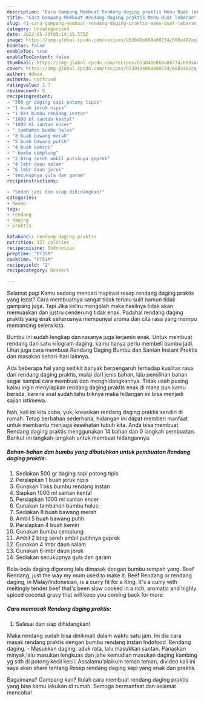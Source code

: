 ```yaml
---
description: "Cara Gampang Membuat Rendang daging praktis Menu Buat lebaran"
title: "Cara Gampang Membuat Rendang daging praktis Menu Buat lebaran"
slug: 41-cara-gampang-membuat-rendang-daging-praktis-menu-buat-lebaran
category: Uncategorized
date: 2022-05-20T05:14:35.575Z
image: https://img-global.cpcdn.com/recipes/b53040e868a88734/680x482cq70/rendang-daging-praktis-foto-resep-utama.jpg
hideToc: false
enableToc: true
enableTocContent: false
thumbnail: https://img-global.cpcdn.com/recipes/b53040e868a88734/680x482cq70/rendang-daging-praktis-foto-resep-utama.jpg
cover: https://img-global.cpcdn.com/recipes/b53040e868a88734/680x482cq70/rendang-daging-praktis-foto-resep-utama.jpg
author: Admin
authorAv: notfound
ratingvalue: 3.7
reviewcount: 9
recipeingredient:
- "500 gr daging sapi potong tipis"
- "1 buah jeruk nipis"
- "1 bks bumbu rendang instan"
- "1000 ml santan kental"
- "1000 ml santan encer"
- " tambahan bumbu halus"
- "8 buah bawang merah"
- "5 buah bawang putih"
- "4 buah kemiri"
- " bumbu cemplung"
- "2 btng sereh ambil putihnya geprek"
- "4 lmbr daun salam"
- "6 lmbr daun jeruk"
- "secukupnya gula dan garam"
recipeinstructions:

- "Sudah jadi dan siap dihidangkan!"
categories:
- Resep
tags:
- rendang
- daging
- praktis

katakunci: rendang daging praktis 
nutrition: 127 calories
recipecuisine: Indonesian
preptime: "PT35M"
cooktime: "PT51M"
recipeyield: "2"
recipecategory: Dessert

---
```



Selamat pagi Kamu sedang mencari inspirasi resep rendang daging praktis yang lezat? Cara membuatnya sangat tidak terlalu sulit namun tidak gampang juga. Tapi Jika keliru mengolah maka hasilnya tidak akan memuaskan dan justru cenderung tidak enak. Padahal rendang daging praktis yang enak seharusnya mempunyai aroma dan cita rasa yang mampu memancing selera kita.


Bumbu ini sudah lengkap dan rasanya juga terjamin enak. Untuk membuat rendang dari satu kilogram daging, kamu hanya perlu membeli bumbu jadi. Lihat juga cara membuat Rendang Daging Bumbu dan Santan Instant Praktis dan masakan sehari-hari lainnya.

Ada beberapa hal yang sedikit banyak berpengaruh terhadap kualitas rasa dari rendang daging praktis, mulai dari jenis bahan, lalu pemilihan bahan segar sampai cara membuat dan menghidangkannya. Tidak usah pusing kalau ingin menyiapkan rendang daging praktis enak di mana pun kamu berada, karena asal sudah tahu triknya maka hidangan ini bisa menjadi sajian istimewa.


Nah, kali ini kita coba, yuk, kreasikan rendang daging praktis sendiri di rumah. Tetap berbahan sederhana, hidangan ini dapat memberi manfaat untuk membantu menjaga kesehatan tubuh kita. Anda bisa membuat Rendang daging praktis menggunakan 14 bahan dan 0 langkah pembuatan. Berikut ini langkah-langkah untuk membuat hidangannya.

<!--inarticleads1-->

##### Bahan-bahan dan bumbu yang dibutuhkan untuk pembuatan Rendang daging praktis:

1. Sediakan 500 gr daging sapi potong tipis
1. Persiapkan 1 buah jeruk nipis
1. Gunakan 1 bks bumbu rendang instan
1. Siapkan 1000 ml santan kental
1. Persiapkan 1000 ml santan encer
1. Gunakan  tambahan bumbu halus:
1. Sediakan 8 buah bawang merah
1. Ambil 5 buah bawang putih
1. Persiapkan 4 buah kemiri
1. Gunakan  bumbu cemplung:
1. Ambil 2 btng sereh ambil putihnya geprek
1. Gunakan 4 lmbr daun salam
1. Gunakan 6 lmbr daun jeruk
1. Sediakan secukupnya gula dan garam


Bola-bola daging digoreng lalu dimasak dengan bumbu rempah yang. Beef Rendang, just the way my mum used to make it. Beef Rendang or rendang daging, in Malay/Indonesian, is a curry fit for a King. It&#39;s a curry with meltingly tender beef that&#39;s been slow cooked in a rich, aromatic and highly spiced coconut gravy that will keep you coming back for more. 

<!--inarticleads2-->

##### Cara memasak Rendang daging praktis:


1. Selesai dan siap dihidangkan!

Maka rendang sudah bisa dinikmati dalam waktu satu jam. Ini dia cara masak rendang praktis dengan bumbu rendang instan Indofood. Rendang daging. - Masukkan daging, aduk rata, lalu masukkan santan. Panaskan minyak,lalu masukan lengkuas dan jahe kemudian masukan daging kambing yg sdh di potong kecil kecil. Assalamu&#39;alaikum teman teman, divideo kali ini saya akan share tentang Resep rendang daging sapi yang enak dan praktis. 

Bagaimana? Gampang kan? Itulah cara membuat rendang daging praktis yang bisa kamu lakukan di rumah. Semoga bermanfaat dan selamat mencoba!
